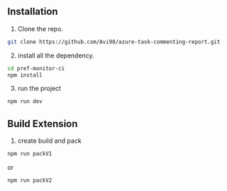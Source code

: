 ## Installation

1. Clone the repo.

```bash
git clone https://github.com/Avi98/azure-task-commenting-report.git
```

2.  install all the dependency.

```bash
cd pref-monitor-ci
npm install
```

3. run the project

```bash
npm run dev
```

## Build Extension

1. create build and pack

```bash
npm run packV1
```

or

```bash
npm run packV2
```
